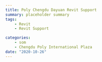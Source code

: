 ```yaml
---
title: Poly Chengdu Dayuan Revit Support
summary: placeholder summary
tags:
    - Revit
    - Revit Support

categories:
    - som
    - Chengdu Poly International Plaza
date: "2020-10-26"
---
```

